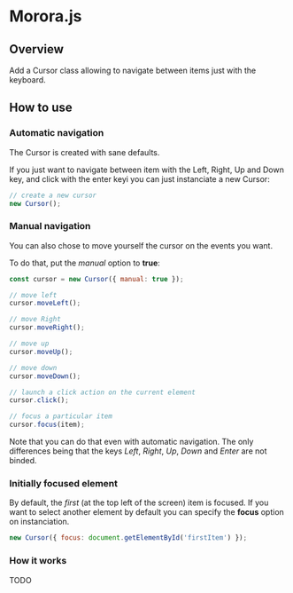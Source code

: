 # Morora.js

## Overview

Add a Cursor class allowing to navigate between items just with the keyboard.

## How to use

### Automatic navigation

The Cursor is created with sane defaults.

If you just want to navigate between item with the Left, Right, Up and Down key,
and click with the enter keyi you can just instanciate a new Cursor:

```js
// create a new cursor
new Cursor();
```

### Manual navigation

You can also chose to move yourself the cursor on the events you want.

To do that, put the _manual_ option to __true__:
```js
const cursor = new Cursor({ manual: true });

// move left
cursor.moveLeft();

// move Right
cursor.moveRight();

// move up
cursor.moveUp();

// move down
cursor.moveDown();

// launch a click action on the current element
cursor.click();

// focus a particular item
cursor.focus(item);
```
Note that you can do that even with automatic navigation. The only differences
being that the keys _Left_, _Right_, _Up_, _Down_ and _Enter_ are not binded.

### Initially focused element

By default, the _first_ (at the top left of the screen) item is focused. If you
want to select another element by default you can specify the __focus__ option
on instanciation.

```js
new Cursor({ focus: document.getElementById('firstItem') });
```

### How it works

TODO
